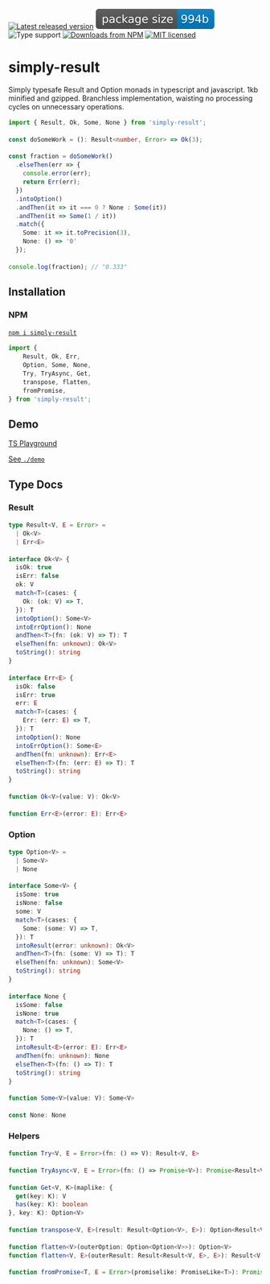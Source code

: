 [![Latest released version](https://img.shields.io/npm/v/simply-result)](https://www.npmjs.com/package/simply-result)
![Minified and gzipped bundle size](./assets/size.badge.svg)
![Type support](https://img.shields.io/npm/types/simply-result)
[![Downloads from NPM](https://img.shields.io/npm/dm/simply-result?label=downloads%20npm)](https://www.npmjs.com/package/simply-result)
[![MIT licensed](https://img.shields.io/npm/l/simply-result)](./LICENSE)

# simply-result

Simply typesafe Result and Option monads in typescript and javascript. 1kb minified and gzipped. Branchless implementation, waisting no processing cycles on unnecessary operations.

```ts
import { Result, Ok, Some, None } from 'simply-result';

const doSomeWork = (): Result<number, Error> => Ok(3);

const fraction = doSomeWork()
  .elseThen(err => {
    console.error(err);
    return Err(err);
  })
  .intoOption()
  .andThen(it => it === 0 ? None : Some(it))
  .andThen(it => Some(1 / it))
  .match({
    Some: it => it.toPrecision(3),
    None: () => '0'
  });

console.log(fraction); // "0.333"
```

## Installation

### NPM

[`npm i simply-result`](https://www.npmjs.com/package/simply-result)

```ts
import {
    Result, Ok, Err,
    Option, Some, None,
    Try, TryAsync, Get, 
    transpose, flatten, 
    fromPromise,
} from 'simply-result';
```

## Demo

[TS Playground](https://www.typescriptlang.org/play?ts=5.2.2#code/JYWwDg9gTgLgBAbzgJQKYGcCuAbGAaOAeQGsCBlCEVAgOQgDtU4BfOAMykrgHJ1QxsATwC0UDDhjcA3AFgAUPIDGDdPAAmEClQDq0YnAC8cABQBKAFwpxuADz1MIAEaooBAKJROUAHyHfJYwBmU1kFOWV6VThVKEM4DS1UXShiM3k4DLgAOhAAQxhFAAtjBHTM8pJLADc-OBqDBrgABjgAfjg6RjhLROMq0zwy8oyPKEszWs7qIZZTGZzcsGNgeANfAEY4AHo4Fbm5coWlldqVrJgIAAUxRWA+BiDTEPl5YDYTGKy7xNNEGYj0BBsKgstgIABzYyfKq5bCYVAhbY7ABETSygQxyPkzCAA)

[See `./demo`](./demo/)

## Type Docs

### Result

```ts
type Result<V, E = Error> =
  | Ok<V>
  | Err<E>

interface Ok<V> {
  isOk: true
  isErr: false
  ok: V
  match<T>(cases: {
    Ok: (ok: V) => T,
  }): T
  intoOption(): Some<V>
  intoErrOption(): None
  andThen<T>(fn: (ok: V) => T): T
  elseThen(fn: unknown): Ok<V>
  toString(): string
}

interface Err<E> {
  isOk: false
  isErr: true
  err: E
  match<T>(cases: {
    Err: (err: E) => T,
  }): T
  intoOption(): None
  intoErrOption(): Some<E>
  andThen(fn: unknown): Err<E>
  elseThen<T>(fn: (err: E) => T): T
  toString(): string
}

function Ok<V>(value: V): Ok<V>

function Err<E>(error: E): Err<E>
```

### Option

```ts
type Option<V> =
  | Some<V>
  | None

interface Some<V> {
  isSome: true
  isNone: false
  some: V
  match<T>(cases: {
    Some: (some: V) => T,
  }): T
  intoResult(error: unknown): Ok<V>
  andThen<T>(fn: (some: V) => T): T
  elseThen(fn: unknown): Some<V>
  toString(): string
}

interface None {
  isSome: false
  isNone: true
  match<T>(cases: {
    None: () => T,
  }): T
  intoResult<E>(error: E): Err<E>
  andThen(fn: unknown): None
  elseThen<T>(fn: () => T): T
  toString(): string
}

function Some<V>(value: V): Some<V>

const None: None
```

### Helpers

```ts
function Try<V, E = Error>(fn: () => V): Result<V, E>

function TryAsync<V, E = Error>(fn: () => Promise<V>): Promise<Result<V, E>>

function Get<V, K>(maplike: {
  get(key: K): V
  has(key: K): boolean
}, key: K): Option<V>

function transpose<V, E>(result: Result<Option<V>, E>): Option<Result<V, E>>

function flatten<V>(outerOption: Option<Option<V>>): Option<V>
function flatten<V, E>(outerResult: Result<Result<V, E>, E>): Result<V, E>

function fromPromise<T, E = Error>(promiselike: PromiseLike<T>): Promise<Result<T, E>>
```

